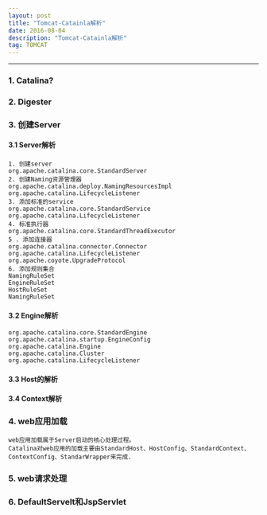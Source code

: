 ```yaml
---
layout: post
title: "Tomcat-Catainla解析"
date: 2016-08-04
description: "Tomcat-Catainla解析"
tag: TOMCAT
---   
```


---


### 1. Catalina?

### 2. Digester

### 3. 创建Server
#### 3.1 Server解析
    1. 创建server
	org.apache.catalina.core.StandardServer
	2. 创建Naming资源管理器
	org.apache.catalina.deploy.NamingResourcesImpl
	org.apache.catalina.LifecycleListener
	3. 添加标准的service
	org.apache.catalina.core.StandardService
	org.apache.catalina.LifecycleListener
	4. 标准执行器
	org.apache.catalina.core.StandardThreadExecutor
	5 . 添加连接器
	org.apache.catalina.connector.Connector
	org.apache.catalina.LifecycleListener
	org.apache.coyote.UpgradeProtocol
	6. 添加规则集合
	NamingRuleSet
	EngineRuleSet
	HostRuleSet
	NamingRuleSet

#### 3.2 Engine解析
	org.apache.catalina.core.StandardEngine
	org.apache.catalina.startup.EngineConfig
	org.apache.catalina.Engine
	org.apache.catalina.Cluster
	org.apache.catalina.LifecycleListener
#### 3.3 Host的解析
     
#### 3.4 Context解析

### 4. web应用加载
	web应用加载属于Server启动的核心处理过程。
	Catalina对web应用的加载主要由StandardHost、HostConfig、StandardContext、ContextConfig、StandarWrapper来完成.

### 5. web请求处理

### 6. DefaultServelt和JspServlet
